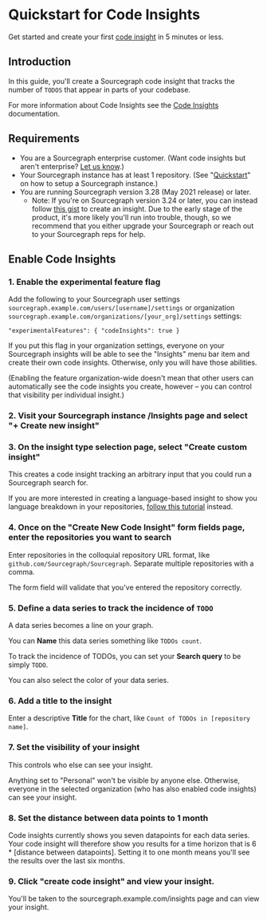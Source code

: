 # Quickstart for Code Insights

Get started and create your first [code insight](index.md) in 5 minutes or less.

## Introduction

In this guide, you'll create a Sourcegraph code insight that tracks the number of `TODOS` that appear in parts of your codebase. 

For more information about Code Insights see the [Code Insights](index.md) documentation. 

## Requirements

- You are a Sourcegraph enterprise customer. (Want code insights but aren't enterprise? [Let us know](mailto:feedback@sourcegraph.com).)
- Your Sourcegraph instance has at least 1 repository. (See "[Quickstart](../../index.md#quickstart)" on how to setup a Sourcegraph instance.)
- You are running Sourcegraph version 3.28 (May 2021 release) or later.
    - Note: If you're on Sourcegraph version 3.24 or later, you can instead follow [this gist](https://gist.github.com/Joelkw/f0582b164578aabc3ac936dee43f23e0) to create an insight. Due to the early stage of the product, it's more likely you'll run into trouble, though, so we recommend that you either upgrade your Sourcegraph or reach out to your Sourcegraph reps for help.

## Enable Code Insights

### 1. Enable the experimental feature flag

Add the following to your Sourcegraph user settings `sourcegraph.example.com/users/[username]/settings` or organization `sourcegraph.example.com/organizations/[your_org]/settings` settings: 

`"experimentalFeatures": { "codeInsights": true }`

If you put this flag in your organization settings, everyone on your Sourcegraph insights will be able to see the "Insights" menu bar item and create their own code insights. Otherwise, only you will have those abilities. 

(Enabling the feature organization-wide doesn't mean that other users can automatically see the code insights you create, however – you can control that visibility per individual insight.)

### 2. Visit your Sourcegraph instance /Insights page and select "+ Create new insight" 

### 3. On the insight type selection page, select "Create custom insight"

This creates a code insight tracking an arbitrary input that you could run a Sourcegraph search for. 

If you are more interested in creating a language-based insight to show you language breakdown in your repositories, [follow this tutorial](language_insight_quickstart.md) instead. 

### 4. Once on the "Create New Code Insight" form fields page, enter the repositories you want to search

Enter repositories in the colloquial repository URL format, like `github.com/Sourcegraph/Sourcegraph`. Separate multiple repositories with a comma. 

The form field will validate that you've entered the repository correctly. 

### 5. Define a data series to track the incidence of `TODO`

A data series becomes a line on your graph. 

You can **Name** this data series something like `TODOs count`.

To track the incidence of TODOs, you can set your **Search query** to be simply `TODO`. 

You can also select the color of your data series. 

### 6. Add a title to the insight

Enter a descriptive **Title** for the chart, like `Count of TODOs in [repository name]`.

### 7. Set the visibility of your insight

This controls who else can see your insight. 

Anything set to "Personal" won't be visible by anyone else. Otherwise, everyone in the selected organization (who has also enabled code insights) can see your insight.

### 8. Set the distance between data points to 1 month

Code insights currently shows you seven datapoints for each data series. Your code insight will therefore show you results for a time horizon that is 6 * [distance between datapoints]. Setting it to one month means you'll see the results over the last six months. 

### 9. Click "create code insight" and view your insight. 

You'll be taken to the sourcegraph.example.com/insights page and can view your insight.